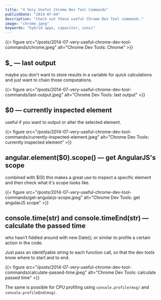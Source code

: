 ```yaml
---
title: "4 Very Useful Chrome Dev Tool Commands"
publishDate: "2014-07-04"
description: "Check out these useful Chrome Dev Tool commands."
image: "chrome.jpeg"
keywords: "hybrid apps, capacitor, ionic"
---
```


{{< figure src="/posts/2014-07-very-useful-chrome-dev-tool-commands/chrome.jpeg" alt="Chrome Dev Tools: Chrome" >}}

## \$\_ — last output

maybe you don't want to store results in a variable for quick calculations and just want to chain those computations.

{{< figure src="/posts/2014-07-very-useful-chrome-dev-tool-commands/last-output.jpeg" alt="Chrome Dev Tools: last output" >}}

## \$0 — currently inspected element

useful if you want to output or alter the selected element.

{{< figure src="/posts/2014-07-very-useful-chrome-dev-tool-commands/currently-inspected-element.jpeg" alt="Chrome Dev Tools: currently inspected element" >}}

## angular.element(\$0).scope() — get AngularJS's scope

combined with \$(0) this makes a great use to inspect a specific element and then check what it's scope looks like.

{{< figure src="/posts/2014-07-very-useful-chrome-dev-tool-commands/get-angularjs-scope.jpeg" alt="Chrome Dev Tools: get angularJS scope" >}}

## console.time(str) and console.timeEnd(str) — calculate the passed time

who hasn’t fiddled around with new Date(); or similar to profile a certain action in the code.

Just pass an identifyable string to each function call, so that the dev tools know where to start and to end.

{{< figure src="/posts/2014-07-very-useful-chrome-dev-tool-commands/calculate-passed-time.jpeg" alt="Chrome Dev Tools: calculate passed time" >}}

The same is possible for CPU profiling using `console.profile(msg)` and `console.profileEnd(msg)`.